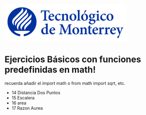 ![Tec de Monterrey](images/logotecmty.png)
# Ejercicios Básicos con funciones predefinidas en math!

recuerda añadir el import math o 
from math import sqrt, etc.

- 14 Distancia Dos Puntos
- 15 Escalera
- 16 area
- 17 Razon Aurea
